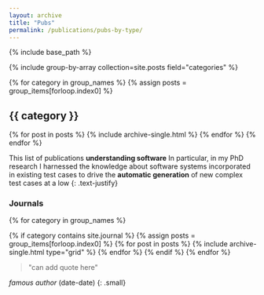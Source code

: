 ```yaml
---
layout: archive
title: "Pubs" 
permalink: /publications/pubs-by-type/
---
```


{% include base_path %}

{% include group-by-array collection=site.posts field="categories" %}

{% for category in group_names %}
  {% assign posts = group_items[forloop.index0] %}
  <h2 id="{{ category | slugify }}" class="archive__subtitle">{{ category }}</h2>
  {% for post in posts %}
    {% include archive-single.html %}
  {% endfor %}
{% endfor %}

<section class="page__content" itemprop="text" markdown="1">


This list of publications __understanding software__
In particular, in my PhD research I
harnessed the knowledge about software systems incorporated in existing test
cases to drive the __automatic generation__ of new complex test cases at a low
{: .text-justify}

</section>

<!--
{% include group-by-array collection=site.posts field="categories" %}

{% for post in site.posts %}
{% include archive-single.html %}
{% endfor %}
-->

<h3 class="archive__subtitle">Journals</h3>

<div class="cf"> 
<div class="grid__wrapper">

{% for category in group_names %}
  <!-- only research -->
  {% if category contains site.journal %}
    {% assign posts = group_items[forloop.index0] %}
    {% for post in posts %}
    {% include archive-single.html type="grid" %}
    {% endfor %}
  {% endif %}
{% endfor %}

</div>
</div>



<section class="page__content cf" itemprop="text" markdown="1">

> "can add quote here"

<cite>famous author</cite> (date-date) 
{: .small}

</section>

